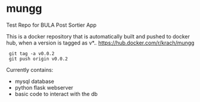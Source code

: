 # mungg

Test Repo for BULA Post Sortier App

This is a docker repository that is automatically built and pushed to docker hub, when a version is tagged as v*.*.*
https://hub.docker.com/r/krach/mungg

```
 git tag -a v0.0.2
 git push origin v0.0.2
```

Currently contains:
* mysql database
* python flask webserver
* basic code to interact with the db